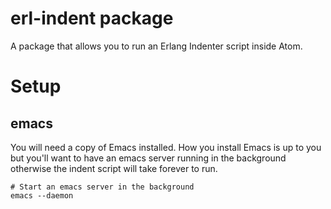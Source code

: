 # erl-indent package

A package that allows you to run an Erlang Indenter script inside Atom.

# Setup

## emacs
You will need a copy of Emacs installed. How you install Emacs is up to you but
you'll want to have an emacs server running in the background otherwise the
indent script will take forever to run.

    # Start an emacs server in the background
    emacs --daemon
